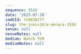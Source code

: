 ```yaml
---
sequence: 1516
date: '2023-07-28'
imdbId: tt0030277
slug: the-invisible-menace-1938
venue: null
venueNotes: null
medium: Watch TCM
mediumNotes: null
---
```


